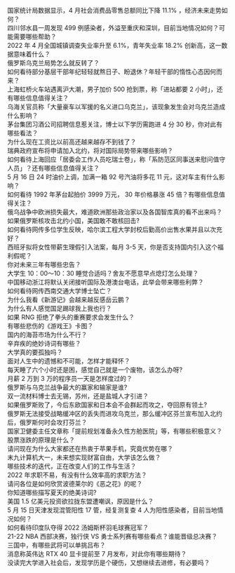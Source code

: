 国家统计局数据显示，4 月社会消费品零售总额同比下降 11.1% ，经济未来走势如何？  
四川邻水县一周发现 499 例感染者，外溢至重庆和深圳，目前当地情况如何？可能需要哪些帮助？  
2022 年 4 月全国城镇调查失业率升至 6.1%，青年失业率 18.2% 创新高，这一数据意味着什么？  
俄罗斯乌克兰局势怎么就反转了？  
如何看待部分基层干部年纪轻轻就熬日子、盼退休？年轻干部的惰性心态因何而来？  
上海虹桥火车站遇离沪大潮，男子加价 500 抢到票，称「进站都要 2 小时」，还有哪些信息值得关注？  
乌海关官员称「大量豪车以军援的名义进口乌克兰」，该现象发生会对乌克兰造成什么影响？  
茅台集团习酒公司招聘信息惹关注，博士以下学历需跑进 4 分 30 秒，你对此有哪些看法？  
为什么现在工资比以前高还越来越存不到钱了？  
瑞典政府宣布将申请加入北约，将对国际局势带来哪些影响？  
如何看待上海回应「居委会工作人员吃瑞士卷」，称「系防范区同事送来慰问值守人员」？还有哪些信息值得关注？  
5 月 16 日 24 时油价上调，加满一箱 92 号汽油将多花 11 元，这对车主有什么影响？  
如何看待 1992 年茅台起拍价 3999 万元， 30 年价格暴涨 45 倍？有哪些信息值得关注？  
俄乌战争中欧洲损失最大，难道欧洲那些政治家以及各国智库真的看不出来吗？  
如果俄罗斯核攻击北约小国，美国敢不敢核回击?  
如何看待网传多位学生反映，哈尔滨工程大学封校后勤高价出售水果并且以次充好？  
西班牙拟将女性带薪生理假引入法案，每月 3-5 天，你是否支持国内引入这个福利假呢？  
你对未来三年有哪些忠告？  
大学生 10：00～10：30 睡觉合适吗？舍友不愿意早点熄灯怎么处理？  
中国移动浙江将默认关闭接听国际及港澳台电话，此举会带来哪些利弊？  
如何看待网传西南交通大学博士坠亡？  
为什么我看《新游记》会越来越反感岳云鹏？  
为什么有人感觉国足踢球我上我也行？  
如果 RNG 拒绝了拳头的重赛要求会发生什么？  
有哪些悲伤的《游戏王》卡图？  
国内的海苔市场为什么不行？  
辛弃疾的绝妙诗词有哪些？  
大学真的要孤独吗？  
面对人生中的遗憾和不可能，怎样才能释怀？  
每天睡了六个小时还是困，感觉自己就是一个废物，该怎么办呀?  
月薪 2 万到 3 万的程序员一天是怎样度过的？  
俄罗斯与乌克兰战争最大的赢家和输家是谁?  
双一流材料博士去无锡，苏州，还是盐城人才引进？  
如果俄罗斯败了，今后东欧国家和日本会不会群起而攻之，夺回原有领土?  
俄罗斯无法接受战略缓冲区的丢失而进攻乌克兰，那么缓冲区芬兰宣布加入北约后，俄罗斯何时会攻打芬兰？  
国家卫健委主任文章称「提前规划准备永久性方舱医院」等，有哪些积极意义？  
股票涨跌的原理是什么？  
请问现在为什么大家都还在热衷于苹果手机，究竟优势在哪？  
末九计算机大一，未来想实现财富自由，大学该怎么做？  
哪些技术的迭代，正在改变人们的工作与生活？  
2022 年求职不易，有没有什么效率高的求职方法？  
请问各位是如何欣赏波德莱尔的《恶之花》的呢？  
你知道哪些描写夏天的绝美诗词?  
美国 1.5 亿美元投资欲拉拢东盟遭嘲讽，原因是什么？  
5 月 15 日天津发现混管阳性 17 管，经复测复查 4 人为阳性感染者，目前当地情况如何？  
如何看待印度队夺得 2022 汤姆斯杯羽毛球赛冠军？  
21-22 NBA 西部决赛，独行侠 VS 勇士系列赛有哪些看点？谁能晋级总决赛？  
三国中，有哪些武将可以单挑吕布？  
消息称英伟达 RTX 40 显卡提前至 7 月发布，对此你有哪些期待？  
没读完大学进入社会后，发现学历是个硬伤，又想继续去进修，有必要吗？  
